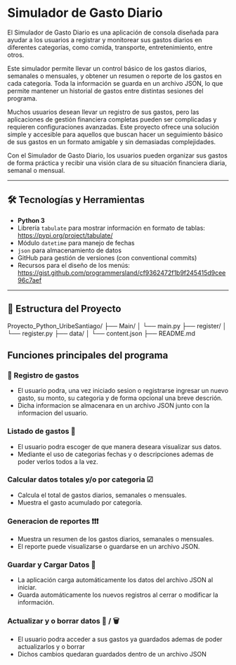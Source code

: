 # Simulador de Gasto Diario

El Simulador de Gasto Diario es una aplicación de consola diseñada para ayudar a los usuarios a registrar y monitorear sus gastos diarios en diferentes categorías, como comida, transporte, entretenimiento, entre otros.

Este simulador permite llevar un control básico de los gastos diarios, semanales o mensuales, y obtener un resumen o reporte de los gastos en cada categoría. Toda la información se guarda en un archivo JSON, lo que permite mantener un historial de gastos entre distintas sesiones del programa.

Muchos usuarios desean llevar un registro de sus gastos, pero las aplicaciones de gestión financiera completas pueden ser complicadas y requieren configuraciones avanzadas. Este proyecto ofrece una solución simple y accesible para aquellos que buscan hacer un seguimiento básico de sus gastos en un formato amigable y sin demasiadas complejidades. 

Con el Simulador de Gasto Diario, los usuarios pueden organizar sus gastos de forma práctica y recibir una visión clara de su situación financiera diaria, semanal o mensual.

---

## 🛠️ Tecnologías y Herramientas

- **Python 3**
- Librería `tabulate` para mostrar información en formato de tablas: https://pypi.org/project/tabulate/
- Módulo `datetime` para manejo de fechas
- `json` para almacenamiento de datos
- GitHub para gestión de versiones (con conventional commits)
- Recursos para el diseño de los menús: https://gist.github.com/programmersland/cf9362472f1b9f245415d9cee96c7aef

---

## 📂 Estructura del Proyecto
Proyecto_Python_UribeSantiago/
├── Main/
│ └── main.py
├── register/
│ └── register.py
├── data/
│ └── content.json
├── README.md

## Funciones principales del programa

### 🤑 Registro de gastos
- El usuario podra, una vez iniciado sesion o registrarse ingresar un nuevo gasto, su monto, su categoria y de forma opcional una breve descrión.
- Dicha informacion se almacenara en un archivo JSON junto con la informacion del usuario.

### Listado de gastos 📜
- El usuario podra escoger de que manera deseara visualizar sus datos.
- Mediante el uso de categorias fechas y o descripciones ademas de poder verlos todos a la vez.

### Calcular datos totales y/o por categoria ☑
- Calcula el total de gastos diarios, semanales o mensuales.
- Muestra el gasto acumulado por categoría.

### Generacion de reportes ❗❗❗
- Muestra un resumen de los gastos diarios, semanales o mensuales.
- El reporte puede visualizarse o guardarse en un archivo JSON.

### Guardar y Cargar Datos 🎦
- La aplicación carga automáticamente los datos del archivo JSON al iniciar.
- Guarda automáticamente los nuevos registros al cerrar o modificar la información.

### Actualizar y o borrar datos 🦾 / 🗑
- El usuario podra acceder a sus gastos ya guardados ademas de poder actualizarlos y o borrar 
- Dichos cambios quedaran guardados dentro de un archivo JSON